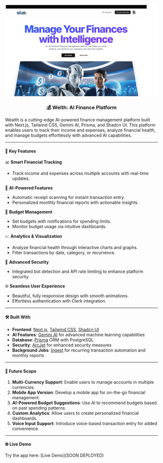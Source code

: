 ![Project Preview](public/img-readme.png)

<h3 align="center">💰 Welth: AI Finance Platform</h3>

Wealth is a cutting-edge AI-powered finance management platform built with Next.js, Tailwind CSS, Gemini AI, Prisma, and Shadcn UI. This platform enables users to track their income and expenses, analyze financial health, and manage budgets effortlessly with advanced AI capabilities.

---

<h4>📌 Key Features</h4>

📊 **Smart Financial Tracking**

-   Track income and expenses across multiple accounts with real-time updates.

🤖 **AI-Powered Features**

-   Automatic receipt scanning for instant transaction entry.
-   Personalized monthly financial reports with actionable insights.

💸 **Budget Management**

-   Set budgets with notifications for spending limits.
-   Monitor budget usage via intuitive dashboards.

📈 **Analytics & Visualization**

-   Analyze financial health through interactive charts and graphs.
-   Filter transactions by date, category, or recurrence.

🔐 **Advanced Security**

-   Integrated bot detection and API rate limiting to enhance platform security.

🌐 **Seamless User Experience**

-   Beautiful, fully responsive design with smooth animations.
-   Effortless authentication with Clerk integration.

---

<h4>🛠️ Built With</h4>

-   **Frontend**: [Next.js](https://nextjs.org/), [Tailwind CSS](https://tailwindcss.com/), [Shadcn UI](https://ui.shadcn.com/)
-   **AI Features**: [Gemini AI](https://www.gemini.com/) for advanced machine learning capabilities
-   **Database**: [Prisma](https://www.prisma.io/) ORM with PostgreSQL
-   **Security**: [ArcJet](https://arcjet.io/) for enhanced security measures
-   **Background Jobs**: [Ingest](https://www.injest.io/) for recurring transaction automation and monthly reports

---

<h4>🌟 Future Scope</h4>

1. **Multi-Currency Support**: Enable users to manage accounts in multiple currencies.
2. **Mobile App Version**: Develop a mobile app for on-the-go financial management.
3. **AI-Powered Budget Suggestions**: Use AI to recommend budgets based on past spending patterns.
4. **Custom Analytics**: Allow users to create personalized financial dashboards.
5. **Voice Input Support**: Introduce voice-based transaction entry for added convenience.

---

<h4>🌐 Live Demo</h4>  
Try the app here: [Live Demo](SOON DEPLOYED)
